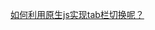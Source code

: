[如何利用原生js实现tab栏切换呢？](https://blog.csdn.net/weixin_42897762/article/details/105153088?utm_medium=distribute.pc_relevant.none-task-blog-baidujs_title-2&spm=1001.2101.3001.4242)
